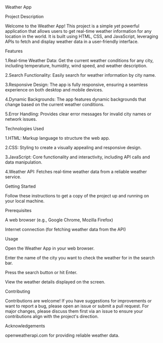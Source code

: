 Weather App

Project Description

Welcome to the Weather App! This project is a simple yet powerful application that allows users to get real-time weather information for any location in the world. It is built using HTML, CSS, and JavaScript, leveraging APIs to fetch and display weather data in a user-friendly interface.

Features

1.Real-time Weather Data: Get the current weather conditions for any city, including temperature, humidity, wind speed, and weather description.

2.Search Functionality: Easily search for weather information by city name.

3.Responsive Design: The app is fully responsive, ensuring a seamless experience on both desktop and mobile devices.

4.Dynamic Backgrounds: The app features dynamic backgrounds that change based on the current weather conditions.

5.Error Handling: Provides clear error messages for invalid city names or network issues.

Technologies Used

1.HTML: Markup language to structure the web app.

2.CSS: Styling to create a visually appealing and responsive design.

3.JavaScript: Core functionality and interactivity, including API calls and data manipulation.

4.Weather API: Fetches real-time weather data from a reliable weather service.

Getting Started

Follow these instructions to get a copy of the project up and running on your local machine.

Prerequisites

A web browser (e.g., Google Chrome, Mozilla Firefox)

Internet connection (for fetching weather data from the API)

Usage

Open the Weather App in your web browser.

Enter the name of the city you want to check the weather for in the search bar.

Press the search button or hit Enter.

View the weather details displayed on the screen.

Contributing

Contributions are welcome! If you have suggestions for improvements or want to report a bug, please open an issue or submit a pull request. For major changes, please discuss them first via an issue to ensure your contributions align with the project's direction.

Acknowledgements

openweatherapi.com for providing reliable weather data.
